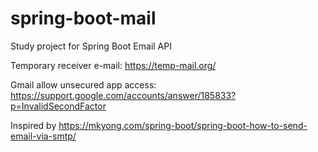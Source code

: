 # spring-boot-mail
Study project for Spring Boot Email API


Temporary receiver e-mail: https://temp-mail.org/

Gmail allow unsecured app access: https://support.google.com/accounts/answer/185833?p=InvalidSecondFactor

Inspired by https://mkyong.com/spring-boot/spring-boot-how-to-send-email-via-smtp/